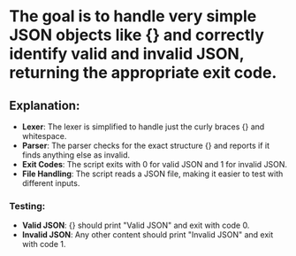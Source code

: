 # The goal is to handle very simple JSON objects like {} and correctly identify valid and invalid JSON, returning the appropriate exit code.

## Explanation:

- **Lexer**: The lexer is simplified to handle just the curly braces {} and whitespace.
- **Parser**: The parser checks for the exact structure {} and reports if it finds anything else as invalid.
- **Exit Codes**: The script exits with 0 for valid JSON and 1 for invalid JSON.
- **File Handling**: The script reads a JSON file, making it easier to test with different inputs.

### Testing:

- **Valid JSON**: {} should print "Valid JSON" and exit with code 0.
- **Invalid JSON**: Any other content should print "Invalid JSON" and exit with code 1.
